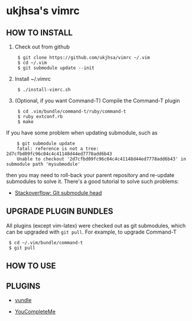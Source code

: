 ukjhsa's vimrc
============

HOW TO INSTALL
--------------

1. Check out from github

        $ git clone https://github.com/ukjhsa/vimrc ~/.vim
        $ cd ~/.vim
        $ git submodule update --init

2. Install ~/.vimrc

        $ ./install-vimrc.sh

3. (Optional, if you want Command-T) Compile the Command-T plugin

        $ cd .vim/bundle/command-t/ruby/command-t
        $ ruby extconf.rb
        $ make

If you have some problem when updating submodule, such as

        $ git submodule update
        fatal: reference is not a tree: 2d7cfbd09fc96c04c4c41148d44ed7778add6b43
        Unable to checkout '2d7cfbd09fc96c04c4c41148d44ed7778add6b43' in submodule path 'mysubmodule'

then you may need to roll-back your parent repository and re-update submodules
to solve it. There's a good tutorial to solve such problems:

* [Stackoverflow: Git submodule head](http://stackoverflow.com/questions/2155887/git-submodule-head)

UPGRADE PLUGIN BUNDLES
----------------------

All plugins (except vim-latex) were checked out as git submodules,
which can be upgraded with `git pull`. For example, to upgrade Command-T

     $ cd ~/.vim/bundle/command-t
     $ git pull

HOW TO USE
----------


PLUGINS
-------

* [vundle](https://github.com/gmarik/vundle)

* [YouCompleteMe](https://github.com/Valloric/YouCompleteMe)
